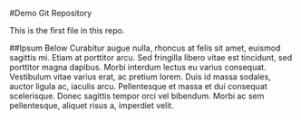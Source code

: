 #Demo Git Repository

This is the first file in this repo.

##Ipsum Below
Curabitur augue nulla, rhoncus at felis sit amet, euismod sagittis mi. Etiam at porttitor arcu. Sed fringilla libero vitae est tincidunt, sed porttitor magna dapibus. Morbi interdum lectus eu varius consequat. Vestibulum vitae varius erat, ac pretium lorem. Duis id massa sodales, auctor ligula ac, iaculis arcu. Pellentesque et massa et dui consequat scelerisque. Donec sagittis tempor orci vel bibendum. Morbi ac sem pellentesque, aliquet risus a, imperdiet velit.
